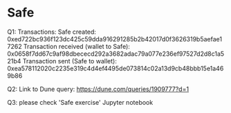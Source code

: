 # Safe

Q1: Transactions:
Safe created: 0xed722bc936f123dc425c59dda916291285b2b42017d0f3626319b5aefae17262
Transaction received (wallet to Safe): 0x0658f7dd67c9af98dbececd292a3682adac79a077e236ef97527d2d8c1a521b4
Transaction sent (Safe to wallet): 0xea578112020c2235e319c4d4ef4495de073814c02a13d9cb48bbb15e1a469b86

Q2: Link to Dune query: https://dune.com/queries/1909777?d=1

Q3: please check 'Safe exercise' Jupyter notebook
